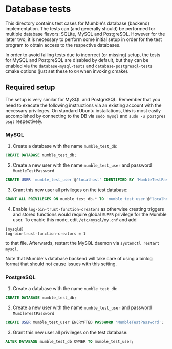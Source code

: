 # Database tests

This directory contains test cases for Mumble's database (backend) implementation. The tests can (and generally should) be performed for multiple
database flavors: SQLite, MySQL and PostgreSQL. However for the latter two, it is necessary to perform some initial setup in order for the test
program to obtain access to the respective databases.

In order to avoid failing tests due to incorrect (or missing) setup, the tests for MySQL and PostgreSQL are disabled by default, but they can be
enabled via the `database-mysql-tests` and `database-postgresql-tests` cmake options (just set these to `ON` when invoking cmake).


## Required setup

The setup is very similar for MySQL and PostgreSQL. Remember that you need to execute the following instructions via an existing account with the
necessary privileges. On standard Ubuntu installations, this is most easily accomplished by connecting to the DB via `sudo mysql` and
`sudo -u postgres psql` respectively.

### MySQL

1. Create a database with the name `mumble_test_db`:
```sql
CREATE DATABASE mumble_test_db;
```

2. Create a new user with the name `mumble_test_user` and password `MumbleTestPassword`
```sql
CREATE USER 'mumble_test_user'@'localhost' IDENTIFIED BY 'MumbleTestPassword';
```

3. Grant this new user all privileges on the test database:
```sql
GRANT ALL PRIVILEGES ON mumble_test_db.* TO 'mumble_test_user'@'localhost';
```

4. Enable `log-bin-trust-function-creators` as otherwise creating triggers and stored functions would require global `SUPER` privilege for the Mumble
   user. To enable this mode, edit `/etc/mysql/my.cnf` and add
```
[mysqld]
log-bin-trust-function-creators = 1
```
  to that file. Afterwards, restart the MySQL daemon via `systemctl restart mysql`.

  Note that Mumble's database backend will take care of using a binlog format that should not cause issues with this setting.


### PostgreSQL

1. Create a database with the name `mumble_test_db`:
```sql
CREATE DATABASE mumble_test_db;
```

2. Create a new user with the name `mumble_test_user` and password `MumbleTestPassword`
```sql
CREATE USER mumble_test_user ENCRYPTED PASSWORD 'MumbleTestPassword';
```

3. Grant this new user all privileges on the test database:
```sql
ALTER DATABASE mumble_test_db OWNER TO mumble_test_user;
```


